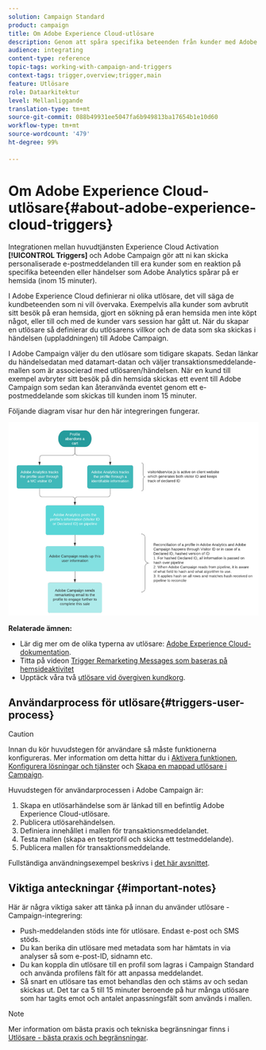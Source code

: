 ```yaml
---
solution: Campaign Standard
product: campaign
title: Om Adobe Experience Cloud-utlösare
description: Genom att spåra specifika beteenden från kunder med Adobe Analytics så kan ni nu skicka personaliserade e-postmeddelanden till era kunder i Adobe Campaign.
audience: integrating
content-type: reference
topic-tags: working-with-campaign-and-triggers
context-tags: trigger,overview;trigger,main
feature: Utlösare
role: Dataarkitektur
level: Mellanliggande
translation-type: tm+mt
source-git-commit: 088b49931ee5047fa6b949813ba17654b1e10d60
workflow-type: tm+mt
source-wordcount: '479'
ht-degree: 99%

---
```



# Om Adobe Experience Cloud-utlösare{#about-adobe-experience-cloud-triggers}

Integrationen mellan huvudtjänsten Experience Cloud Activation **[!UICONTROL Triggers]** och Adobe Campaign gör att ni kan skicka personaliserade e-postmeddelanden till era kunder som en reaktion på specifika beteenden eller händelser som Adobe Analytics spårar på er hemsida (inom 15 minuter).

I Adobe Experience Cloud definierar ni olika utlösare, det vill säga de kundbeteenden som ni vill övervaka. Exempelvis alla kunder som avbrutit sitt besök på eran hemsida, gjort en sökning på eran hemsida men inte köpt något, eller till och med de kunder vars session har gått ut. När du skapar en utlösare så definierar du utlösarens villkor och de data som ska skickas i händelsen (uppladdningen) till Adobe Campaign.

I Adobe Campaign väljer du den utlösare som tidigare skapats. Sedan länkar du händelsedatan med datamart-datan och väljer transaktionsmeddelande-mallen som är associerad med utlösaren/händelsen.    När en kund till exempel avbryter sitt besök på din hemsida skickas ett event till Adobe Campaign som sedan kan återanvända eventet genom ett e-postmeddelande som skickas till kunden inom 15 minuter.

Följande diagram visar hur den här integreringen fungerar.

![](assets/triggers_diagram.png)

**Relaterade ämnen:**

* Lär dig mer om de olika typerna av utlösare: [Adobe Experience Cloud-dokumentation](https://docs.adobe.com/content/help/sv-SE/core-services/interface/activation/triggers.html).
* Titta på videon [Trigger Remarketing Messages som baseras på hemsideaktivitet](https://helpx.adobe.com/marketing-cloud/how-to/email-marketing.html#step-two)
* Upptäck våra två [utlösare vid övergiven kundkorg](../../integrating/using/abandonment-triggers-use-cases.md).

## Användarprocess för utlösare{#triggers-user-process}

>[!CAUTION]
>
>Innan du kör huvudstegen för användare så måste funktionerna konfigureras.    Mer information om detta hittar du i [Aktivera funktionen](../../integrating/using/configuring-triggers-in-experience-cloud.md#activating-the-functionality), [Konfigurera lösningar och tjänster](../../integrating/using/configuring-triggers-in-experience-cloud.md#configuring-solutions-and-services) och [Skapa en mappad utlösare i Campaign](../../integrating/using/using-triggers-in-campaign.md#creating-a-mapped-trigger-in-campaign).

Huvudstegen för användarprocessen i Adobe Campaign är:

1. Skapa en utlösarhändelse som är länkad till en befintlig Adobe Experience Cloud-utlösare.
1. Publicera utlösarehändelsen.
1. Definiera innehållet i mallen för transaktionsmeddelandet.
1. Testa mallen (skapa en testprofil och skicka ett testmeddelande).
1. Publicera mallen för transaktionsmeddelande.

Fullständiga användningsexempel beskrivs i [det här avsnittet](../../integrating/using/abandonment-triggers-use-cases.md).

## Viktiga anteckningar {#important-notes}

Här är några viktiga saker att tänka på innan du använder utlösare - Campaign-integrering:

* Push-meddelanden stöds inte för utlösare.        Endast e-post och SMS stöds.
* Du kan berika din utlösare med metadata som har hämtats in via analyser så som e-post-ID, sidnamn etc.
* Du kan koppla din utlösare till en profil som lagras i Campaign Standard och använda profilens fält för att anpassa meddelandet.
* Så snart en utlösare tas emot behandlas den och stäms av och sedan skickas ut.        Det tar ca 5 till 15 minuter beroende på hur många utlösare som har tagits emot och antalet anpassningsfält som används i mallen.

>[!NOTE]
>
>Mer information om bästa praxis och tekniska begränsningar finns i [Utlösare - bästa praxis och begränsningar](../../integrating/using/configuring-triggers-in-experience-cloud.md#triggers-best-practices-and-limitations).

